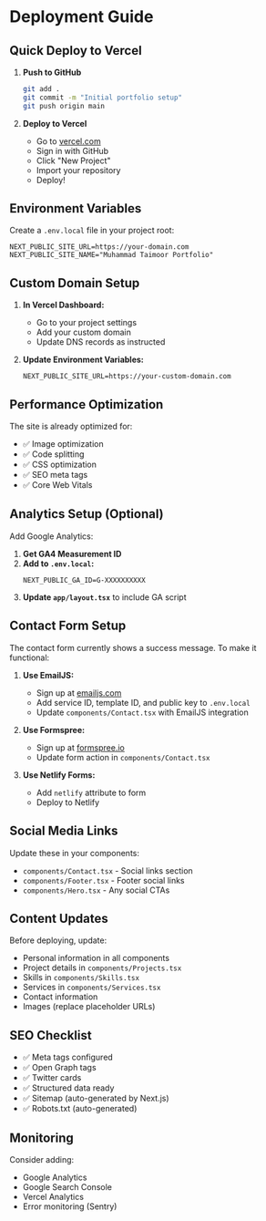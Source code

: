 # Deployment Guide

## Quick Deploy to Vercel

1. **Push to GitHub**
   ```bash
   git add .
   git commit -m "Initial portfolio setup"
   git push origin main
   ```

2. **Deploy to Vercel**
   - Go to [vercel.com](https://vercel.com)
   - Sign in with GitHub
   - Click "New Project"
   - Import your repository
   - Deploy!

## Environment Variables

Create a `.env.local` file in your project root:

```env
NEXT_PUBLIC_SITE_URL=https://your-domain.com
NEXT_PUBLIC_SITE_NAME="Muhammad Taimoor Portfolio"
```

## Custom Domain Setup

1. **In Vercel Dashboard:**
   - Go to your project settings
   - Add your custom domain
   - Update DNS records as instructed

2. **Update Environment Variables:**
   ```env
   NEXT_PUBLIC_SITE_URL=https://your-custom-domain.com
   ```

## Performance Optimization

The site is already optimized for:
- ✅ Image optimization
- ✅ Code splitting
- ✅ CSS optimization
- ✅ SEO meta tags
- ✅ Core Web Vitals

## Analytics Setup (Optional)

Add Google Analytics:

1. **Get GA4 Measurement ID**
2. **Add to `.env.local`:**
   ```env
   NEXT_PUBLIC_GA_ID=G-XXXXXXXXXX
   ```
3. **Update `app/layout.tsx`** to include GA script

## Contact Form Setup

The contact form currently shows a success message. To make it functional:

1. **Use EmailJS:**
   - Sign up at [emailjs.com](https://emailjs.com)
   - Add service ID, template ID, and public key to `.env.local`
   - Update `components/Contact.tsx` with EmailJS integration

2. **Use Formspree:**
   - Sign up at [formspree.io](https://formspree.io)
   - Update form action in `components/Contact.tsx`

3. **Use Netlify Forms:**
   - Add `netlify` attribute to form
   - Deploy to Netlify

## Social Media Links

Update these in your components:
- `components/Contact.tsx` - Social links section
- `components/Footer.tsx` - Footer social links
- `components/Hero.tsx` - Any social CTAs

## Content Updates

Before deploying, update:
- Personal information in all components
- Project details in `components/Projects.tsx`
- Skills in `components/Skills.tsx`
- Services in `components/Services.tsx`
- Contact information
- Images (replace placeholder URLs)

## SEO Checklist

- ✅ Meta tags configured
- ✅ Open Graph tags
- ✅ Twitter cards
- ✅ Structured data ready
- ✅ Sitemap (auto-generated by Next.js)
- ✅ Robots.txt (auto-generated)

## Monitoring

Consider adding:
- Google Analytics
- Google Search Console
- Vercel Analytics
- Error monitoring (Sentry)


